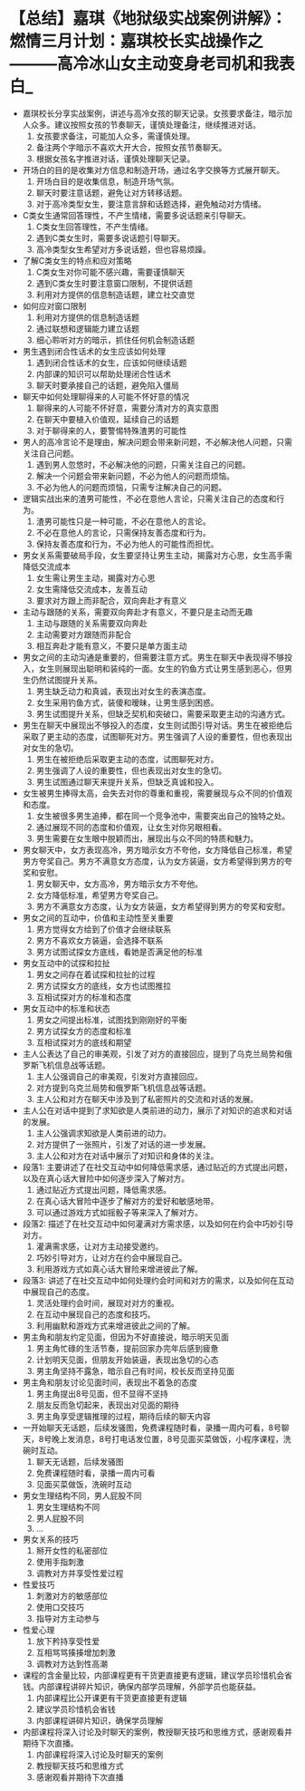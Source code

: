 # 【总结】嘉琪《地狱级实战案例讲解》：燃情三月计划：嘉琪校长实战操作之———高冷冰山女主动变身老司机和我表白_

-   嘉琪校长分享实战案例，讲述与高冷女孩的聊天记录。女孩要求备注，暗示加人众多。建议按照女孩的节奏聊天，谨慎处理备注，继续推进对话。
    1.  女孩要求备注，可能加人众多，需谨慎处理。
    2.  备注两个字暗示不喜欢大开大合，按照女孩节奏聊天。
    3.  根据女孩名字推进对话，谨慎处理聊天记录。
-   开场白的目的是收集对方信息和制造开场，通过名字交换等方式展开聊天。
    1.  开场白目的是收集信息，制造开场气氛。
    2.  聊天时要注意话题，避免让对方转移话题。
    3.  对于高冷类型女生，要注意言辞和话题选择，避免触动对方情绪。
-   C类女生通常回答理性，不产生情绪，需要多说话题来引导聊天。
    1.  C类女生回答理性，不产生情绪。
    2.  遇到C类女生时，需要多说话题引导聊天。
    3.  高冷类型女生希望对方多说话题，但也容易烦躁。
-   了解C类女生的特点和应对策略
    1.  C类女生对你可能不感兴趣，需要谨慎聊天
    2.  遇到C类女生时要注意窗口限制，不提供话题
    3.  利用对方提供的信息制造话题，建立社交直觉
-   如何应对窗口限制
    1.  利用对方提供的信息制造话题
    2.  通过联想和逻辑能力建立话题
    3.  细心聆听对方的暗示，抓住任何机会制造话题
-   男生遇到闭合性话术的女生应该如何处理
    1.  遇到闭合性话术的女生，应该如何继续话题
    2.  内部课的知识可以帮助处理闭合性话术
    3.  聊天时要承接自己的话题，避免陷入僵局
-   聊天中如何处理聊得来的人可能不怀好意的情况
    1.  聊得来的人可能不怀好意，需要分清对方的真实意图
    2.  在聊天中要植入价值观，延续自己的话题
    3.  对于聊得来的人，要警惕特殊渣男的可能性
-   男人的高冷言论不是理由，解决问题会带来新问题，不必解决他人问题，只需关注自己问题。
    1.  遇到男人忽悠时，不必解决他的问题，只需关注自己的问题。
    2.  解决一个问题会带来新问题，不必为他人的问题而烦恼。
    3.  不必为他人的问题而烦恼，只需专注解决自己的问题。
-   逻辑实战出来的渣男可能性，不必在意他人言论，只需关注自己的态度和行为。
    1.  渣男可能性只是一种可能，不必在意他人的言论。
    2.  不必在意他人的言论，只需保持友善态度和行为。
    3.  保持友善态度和行为，不必为他人的可能性而担忧。
-   男女关系需要破局手段，女生要坚持让男生主动，揭露对方心思，女生高手需降低交流成本
    1.  女生需让男生主动，揭露对方心思
    2.  女生需降低交流成本，友善互动
    3.  要求对方跟上而非配合，双向奔赴才有意义
-   主动与跟随的关系，需要双向奔赴才有意义，不要只是主动而无趣
    1.  主动与跟随的关系需要双向奔赴
    2.  主动需要对方跟随而非配合
    3.  相互奔赴才能有意义，不要只是单方面主动
-   男女之间的主动沟通是重要的，但需要注意方式。男生在聊天中表现得不够投入，女生则展现出聪明和装纯的一面。女生的钓鱼方式让男生感到恶心，但男生仍然试图提升关系。
    1.  男生缺乏动力和真诚，表现出对女生的表演态度。
    2.  女生采用钓鱼方式，装傻和暧昧，让男生感到困惑。
    3.  男生试图提升关系，但缺乏契机和突破口，需要采取更主动的沟通方式。
-   男生在聊天中展现出不够投入的态度，女生则试图引导对话。男生在被拒绝后采取了更主动的态度，试图聊死对方。男生强调了人设的重要性，但也表现出对女生的急切。
    1.  男生在被拒绝后采取更主动的态度，试图聊死对方。
    2.  男生强调了人设的重要性，但也表现出对女生的急切。
    3.  男生试图通过聊天来提升关系，但缺乏真诚和投入。
-   女生被男生捧得太高，会失去对你的尊重和重视，需要展现与众不同的价值观和态度。
    1.  女生被很多男生追捧，都在同一个竞争池中，需要突出自己的独特之处。
    2.  通过展现不同的态度和价值观，让女生对你另眼相看。
    3.  男生需要在女生眼中脱颖而出，展现出与众不同的特质和魅力。
-   男女聊天中，女方表现高冷，男方暗示女方不夸他，女方降低自己标准，希望男方夸奖自己。男方不满意女方态度，认为女方装逼，女方希望得到男方的夸奖和安慰。
    1.  男女聊天中，女方高冷，男方暗示女方不夸他。
    2.  女方降低标准，希望男方夸奖自己。
    3.  男方不满意女方态度，认为女方装逼，女方希望得到男方的夸奖和安慰。
-   男女之间的互动中，价值和主动性至关重要
    1.  男方觉得女方给到了价值才会继续联系
    2.  男方不喜欢女方装逼，会选择不联系
    3.  男方试图试探女方底线，看她是否满足他的标准
-   男女互动中的试探和拉扯
    1.  男女之间存在着试探和拉扯的过程
    2.  男方试探女方的底线，女方也试图推拉
    3.  互相试探对方的标准和态度
-   男女互动中的标准和状态
    1.  男女之间提出标准，试图找到刚刚好的平衡
    2.  男方试探女方的态度和标准
    3.  互相试探对方的底线和期望
-   主人公表达了自己的审美观，引发了对方的直接回应，提到了乌克兰局势和俄罗斯飞机信息战等话题。
    1.  主人公强调自己的审美观，引发对方直接回应。
    2.  对方提到乌克兰局势和俄罗斯飞机信息战等话题。
    3.  主人公和对方在聊天中涉及到了私密照片的交流和对话的发展。
-   主人公在对话中提到了求知欲是人类前进的动力，展示了对知识的追求和对话的发展。
    1.  主人公强调求知欲是人类前进的动力。
    2.  对方提供了一张照片，引发了对话的进一步发展。
    3.  主人公和对方在对话中展示了对知识和身体的关注。
-   段落1: 主要讲述了在社交互动中如何降低需求感，通过贴近的方式提出问题，以及在真心话大冒险中如何逐步深入了解对方。
    1.  通过贴近方式提出问题，降低需求感。
    2.  在真心话大冒险中逐步了解对方的爱好和敏感地带。
    3.  可以通过游戏方式如摇骰子等来深入了解对方。
-   段落2: 描述了在社交互动中如何灌满对方需求感，以及如何在约会中巧妙引导对方。
    1.  灌满需求感，让对方主动接受邀约。
    2.  巧妙引导对方，让对方在约会中展现自己。
    3.  利用游戏方式如真心话大冒险来增进彼此了解。
-   段落3: 讲述了在社交互动中如何处理约会时间和对方的需求，以及如何在互动中展现自己的态度。
    1.  灵活处理约会时间，展现对对方的重视。
    2.  在互动中展现自己的态度和技巧。
    3.  利用幽默和游戏方式来增进彼此之间的了解。
-   男主角和朋友约定见面，但因为不好直接说，暗示明天见面
    1.  男主角忙碌的生活节奏，提前回家办完年后感到疲惫
    2.  计划明天见面，但朋友开始装逼，表现出急切的心态
    3.  男主角坚持不露急，暗示自己有时间，校长反而坚持见面
-   男主角和朋友讨论见面时间，表现出不着急的态度
    1.  男主角提出8号见面，但不显得不坚持
    2.  朋友反而急切起来，表现出对见面的期待
    3.  男主角享受逻辑推理的过程，期待后续的聊天内容
-   一开始聊天无话题，后续发骚图，免费课程随时看，录播一周内可看，8号聊天，8号晚上发消息，8号打电话发位置，8号见面买菜做饭，小程序课程，洗碗时互动。
    1.  聊天无话题，后续发骚图
    2.  免费课程随时看，录播一周内可看
    3.  见面买菜做饭，洗碗时互动
-   男女生理结构不同，男人屁股不同
    1.  男女生理结构不同
    2.  男人屁股不同
    3.  ...
-   男女关系的技巧
    1.  掰开女性的私密部位
    2.  使用手指刺激
    3.  调教对方并享受性爱过程
-   性爱技巧
    1.  刺激对方的敏感部位
    2.  使用口交技巧
    3.  指导对方主动参与
-   性爱心理
    1.  放下矜持享受性爱
    2.  互相骂骂揍揍增加刺激
    3.  调教对方达到性高潮
-   课程的含金量比较，内部课程更有干货更直接更有逻辑，建议学员珍惜机会省钱。内部课程讲碎片知识，确保内部学员理解，外部学员也能获益。
    1.  内部课程比公开课更有干货更直接更有逻辑
    2.  建议学员珍惜机会省钱
    3.  内部课程讲碎片知识，确保学员理解
-   内部课程将深入讨论及时聊天的案例，教授聊天技巧和思维方式，感谢观看并期待下次直播。
    1.  内部课程将深入讨论及时聊天的案例
    2.  教授聊天技巧和思维方式
    3.  感谢观看并期待下次直播
